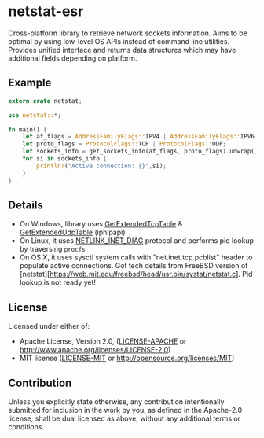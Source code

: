 netstat-esr
==========


Cross-platform library to retrieve network sockets information.
Aims to be optimal by using low-level OS APIs instead of command line utilities.
Provides unified interface and returns data structures which may have additional fields depending on platform.

## Example

```rust
extern crate netstat;

use netstat::*;

fn main() {
    let af_flags = AddressFamilyFlags::IPV4 | AddressFamilyFlags::IPV6;
    let proto_flags = ProtocolFlags::TCP | ProtocolFlags::UDP;
    let sockets_info = get_sockets_info(af_flags, proto_flags).unwrap();
    for si in sockets_info {
        println!("Active connection: {}",si);
    }
}
```

## Details

- On Windows, library uses [GetExtendedTcpTable](https://docs.microsoft.com/en-us/windows/desktop/api/iphlpapi/nf-iphlpapi-getextendedtcptable) & [GetExtendedUdpTable](https://docs.microsoft.com/en-us/windows/desktop/api/iphlpapi/nf-iphlpapi-getextendedudptable) (iphlpapi)
- On Linux, it uses [NETLINK_INET_DIAG](http://manpages.ubuntu.com/manpages/bionic/en/man7/sock_diag.7.html) protocol and performs pid lookup by traversing `procfs`
- On OS X, it uses sysctl system calls with "net.inet.tcp.pcblist" header to populate active connections. 
Got tech details from FreeBSD version of [netstat][https://web.mit.edu/freebsd/head/usr.bin/systat/netstat.c].
Pid lookup is not ready yet!


## License

Licensed under either of:

 * Apache License, Version 2.0, ([LICENSE-APACHE](LICENSE-APACHE) or http://www.apache.org/licenses/LICENSE-2.0)
 * MIT license ([LICENSE-MIT](LICENSE-MIT) or http://opensource.org/licenses/MIT)

## Contribution

Unless you explicitly state otherwise, any contribution intentionally submitted
for inclusion in the work by you, as defined in the Apache-2.0 license, shall be dual licensed as above, without any
additional terms or conditions.
